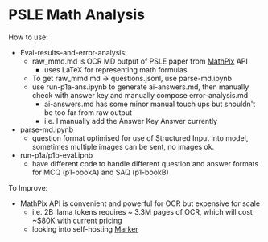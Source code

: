 # PSLE Math Analysis

How to use:
* Eval-results-and-error-analysis:
    * raw_mmd.md is OCR MD output of PSLE paper from [MathPix](https://mathpix.com/) API
        * uses LaTeX for representing math formulas
    * To get raw_mmd.md -> questions.jsonl, use parse-md.ipynb
    * use run-p1a-ans.ipynb to generate ai-answers.md, then manually check with answer key and manually compose error-analysis.md
        * ai-answers.md has some minor manual touch ups but shouldn't be too far from raw output
        * i.e. I manually add the Answer Key Answer currently
* parse-md.ipynb
    * question format optimised for use of Structured Input into model, sometimes multiple images can be sent, no images ok.
* run-p1a/p1b-eval.ipnb
    * have different code to handle different question and answer formats for MCQ (p1-bookA) and SAQ (p1-bookB)

To Improve:
* MathPix API is convenient and powerful for OCR but expensive for scale
    * i.e. 2B llama tokens requires ~ 3.3M pages of OCR, which will cost ~$80K with current pricing
    * looking into self-hosting [Marker](https://github.com/VikParuchuri/marker)